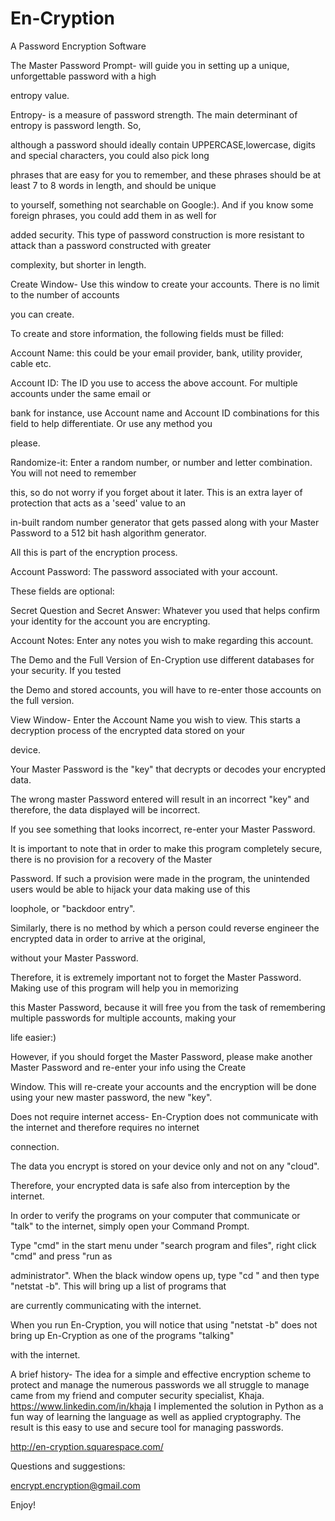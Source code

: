 En-Cryption
===========

A Password Encryption Software

The Master Password Prompt- will guide you in setting up a unique, unforgettable password with a high 

entropy value. 

Entropy- is a measure of password strength. The main determinant of entropy is password length. So, 

although a password should ideally contain UPPERCASE,lowercase,  digits and special characters, you could also pick long 

phrases that are easy for you to remember, and these phrases should be at least 7 to 8 words in length, and should be unique 

to yourself, something not searchable on Google:). And if you know some foreign phrases, you could add them in as well for 

added security. This type of password construction is more resistant to attack than a password constructed with greater 

complexity, but shorter in length. 

Create Window- Use this window to create your accounts. There is no limit to the number of accounts 

you can create.

To create and store information, the following fields must be filled:

Account Name: this could be your email provider, bank, utility provider, cable etc.

Account ID: The ID you use to access the above account. For multiple accounts under the same email or 

bank for instance, use Account name and Account ID combinations for this field to help differentiate. Or use any method you 

please.

Randomize-it: Enter a random number, or number and letter combination. You will not need to remember 

this, so do not worry if you forget about it later. This is an extra layer of protection that acts as a 'seed' value to an 

in-built random number generator that gets passed along with your Master Password to a 512 bit hash algorithm generator. 

All this is part of the encryption process.

Account Password: The password associated with your account.

These fields are optional:

Secret Question and Secret Answer: Whatever you used that helps confirm your identity for the account you are encrypting.

Account Notes: Enter any notes you wish to make regarding this account.

The Demo and the Full Version of En-Cryption use different databases for your security. If you tested 

the Demo and stored accounts, you will have to re-enter those accounts on the full version.

View Window- Enter the Account Name you wish to view. This starts a decryption process of the encrypted data stored on your 

device.

Your Master Password is the "key" that decrypts or decodes your encrypted data. 

The wrong master Password entered will result in an incorrect "key" and therefore, the data displayed will be incorrect. 

If you see something that looks incorrect, re-enter your Master Password. 

It is important to note that in order to make this program completely secure, there is no provision for a recovery of the Master 

Password. If such a provision were made in the program, the unintended users would be able to hijack your data making use of this 

loophole, or "backdoor entry". 

Similarly, there is no method by which a person could reverse engineer the encrypted data in order to arrive at the original, 

without your Master Password.

Therefore, it is extremely important not to forget the Master Password. Making use of this program will help you in memorizing 

this Master Password, because it will free you from the task of remembering multiple passwords for multiple accounts, making your 

life easier:)

However, if you should forget the Master Password, please make another Master Password and re-enter your info using the Create 

Window. This will re-create your accounts and the encryption will be done using your new master password, the new "key".

Does not require internet access- En-Cryption does not communicate with the internet and therefore requires no internet 

connection. 

The data you encrypt is stored on your device only and not on any "cloud".

Therefore, your encrypted data is safe also from interception by the internet.

In order to verify the programs on your computer that communicate or "talk" to the internet, simply open your Command Prompt. 

Type "cmd" in the start menu under "search program and files", right click "cmd" and press "run as 

administrator". When the black window opens up, type "cd \" and then type "netstat -b". This will bring up a list of programs that 

are currently communicating with the internet.

When you run En-Cryption, you will notice that using "netstat -b" does not bring up En-Cryption as one of the programs "talking" 

with the internet.

A brief history- The idea for a simple and effective encryption scheme to protect and manage the numerous passwords we all 
struggle to manage came from my friend and computer security specialist, Khaja. https://www.linkedin.com/in/khaja 
I implemented the solution in Python as a fun way of learning the language as well as applied cryptography. 
The result is this easy to use and secure tool for managing passwords. 

http://en-cryption.squarespace.com/

Questions and suggestions: 

encrypt.encryption@gmail.com

Enjoy!
